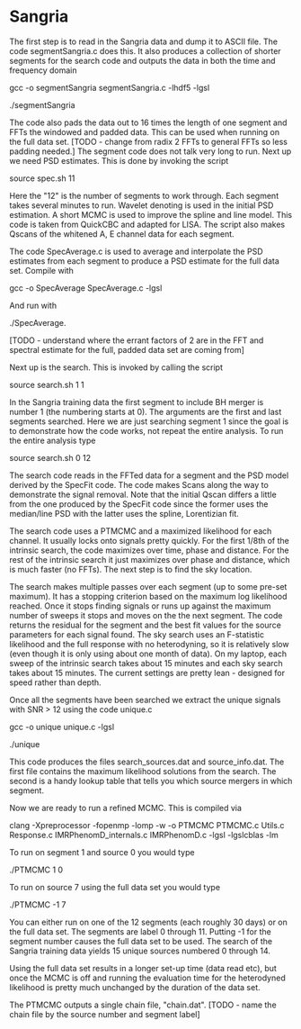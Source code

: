 # Sangria

The first step is to read in the Sangria data and dump it to ASCII file. The code segmentSangria.c does this. It also produces a collection of shorter segments for the search code and outputs the data in both the time and frequency domain

gcc -o segmentSangria segmentSangria.c -lhdf5 -lgsl

./segmentSangria

The code also pads the data out to 16 times the length of one segment and FFTs the windowed and padded data. This can be used when running on the full data set. [TODO - change from radix 2 FFTs to general FFTs so less padding needed.] The segment code does not talk very long to run. Next up we need PSD estimates. This is done by invoking the script

source spec.sh 11

Here the "12" is the number of segments to work through. Each segment takes several minutes to run. Wavelet denoting is used in the initial PSD estimation. A short MCMC is used to improve the spline and line model. This code is taken from QuickCBC and adapted for LISA. The script also makes Qscans of the whitened A, E channel data for each segment.

The code SpecAverage.c is used to average and interpolate the PSD estimates from each segment to produce a PSD estimate for the full data set. Compile with

gcc -o SpecAverage SpecAverage.c -lgsl

And run with

./SpecAverage.

[TODO - understand where the errant factors of 2 are in the FFT and spectral estimate for the full, padded data set are coming from]

Next up is the search. This is invoked by calling the script

source search.sh 1 1

In the Sangria training data the first segment to include BH merger is number 1 (the numbering starts at 0). The arguments are the first and last segments searched. Here we are just searching segment 1 since the goal is to demonstrate how the code works, not repeat the entire analysis. To run the entire analysis type

source search.sh 0 12

The search code reads in the FFTed data for a segment and the PSD model derived by the SpecFit code. The code makes Scans along the way to demonstrate the signal removal. Note that the initial Qscan differs a little from the one produced by the SpecFit code since the former uses the median/line PSD with the latter uses the spline, Lorentizian fit.

The search code uses a PTMCMC and a maximized likelihood for each channel. It usually locks onto signals pretty quickly. For the first 1/8th of the intrinsic search, the code maximizes over time, phase and distance. For the rest of the intrinsic search it just maximizes over phase and distance, which is much faster (no FFTs). The next step is to find the sky location.

The search makes multiple passes over each segment (up to some pre-set maximum). It has a stopping criterion based on the maximum log likelihood reached. Once it stops finding signals or runs up against the maximum number of sweeps it stops and moves on the the next segment. The code returns the residual for the segment and the best fit values for the source parameters for each signal found. The sky search uses an F-statistic likelihood and the full response with no heterodyning, so it is relatively slow (even though it is only using about one month of data). On my laptop, each sweep of the intrinsic search takes about 15 minutes and each sky search takes about 15 minutes. The current settings are pretty lean - designed for speed rather than depth.

Once all the segments have been searched we extract the unique signals with SNR > 12 using the code unique.c

gcc -o unique unique.c -lgsl

./unique

This code produces the files search_sources.dat and source_info.dat. The first file contains the maximum likelihood solutions from the search. The second is a handy lookup table that tells you which source mergers in which segment.

Now we are ready to run a refined MCMC. This is compiled via

 clang -Xpreprocessor -fopenmp -lomp -w -o  PTMCMC PTMCMC.c Utils.c Response.c IMRPhenomD_internals.c IMRPhenomD.c -lgsl -lgslcblas  -lm

To run on segment 1 and source 0 you would type

./PTMCMC 1 0

To run on source 7 using the full data set you would type

./PTMCMC -1 7

You can either run on one of the 12 segments (each roughly 30 days) or on the full data set. The segments are label 0 through 11. Putting -1 for the segment number causes the full data set to be used. The search of the Sangria training data yields 15 unique sources numbered 0 through 14.

Using the full data set results in a longer set-up time (data read etc), but once the MCMC is off and running the evaluation time for the heterodyned likelihood is pretty much unchanged by the duration of the data set.

The PTMCMC outputs a single chain file, "chain.dat". [TODO - name the chain file by the source number and segment label]

